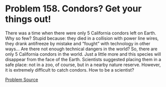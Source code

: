# Problem 158. Condors? Get your things out! 

There was a time when there were only 5 California condors left on Earth. Why so few? Stupid because: they died in a collision with power line wires, they drank antifreeze by mistake and “fought” with technology in other ways... Are there not enough technical dangers in the world? So, there are only 5 California condors in the world. Just a little more and this species will disappear from the face of the Earth. Scientists suggested placing them in a safe place: not in a zoo, of course, but in a nearby nature reserve. However, it is extremely difficult to catch condors. How to be a scientist?

[Problem Source](https://www.trizland.ru/tasks/1715/)